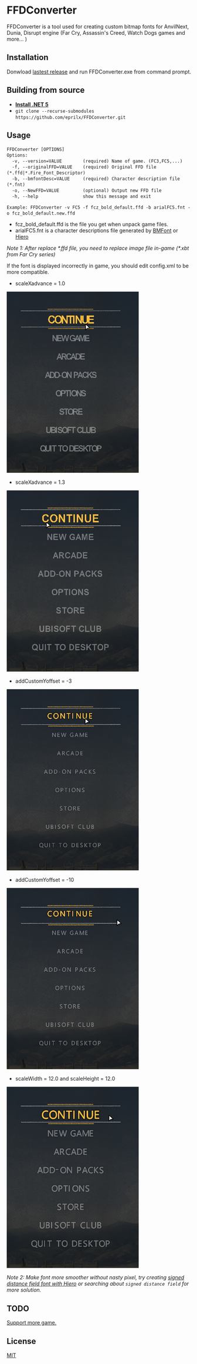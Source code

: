 # FFDConverter
FFDConverter is a tool used for creating custom bitmap fonts for AnvilNext, Dunia, Disrupt engine (Far Cry, Assassin's Creed, Watch Dogs games and more... )

## Installation

Donwload [lastest release](https://github.com/eprilx/FFDConverter/releases) and run FFDConverter.exe from command prompt.

## Building from source
- **[Install .NET 5](https://dotnet.microsoft.com/download/dotnet/5.0)**
- ``git clone --recurse-submodules https://github.com/eprilx/FFDConverter.git``

## Usage

```
FFDConverter [OPTIONS]
Options:
  -v, --version=VALUE        (required) Name of game. (FC3,FC5,...)
  -f, --originalFFD=VALUE    (required) Original FFD file (*.ffd|*.Fire_Font_Descriptor)
  -b, --bmfontDesc=VALUE     (required) Character description file (*.fnt)
  -o, --NewFFD=VALUE         (optional) Output new FFD file
  -h, --help                 show this message and exit
```

```
Example: FFDConverter -v FC5 -f fcz_bold_default.ffd -b arialFC5.fnt -o fcz_bold_default.new.ffd
```
- fcz_bold_default.ffd is the file you get when unpack game files.
- arialFC5.fnt is a character descriptions file generated by [BMFont](https://www.angelcode.com/products/bmfont/) or [Hiero](https://github.com/libgdx/libgdx/wiki/Hiero)

*Note 1: After replace \*.ffd file, you need to replace image file in-game (\*.xbt from Far Cry series)*

If the font is displayed incorrectly in game, you should edit config.xml to be more compatible.
- scaleXadvance = 1.0

![1.0](sampleImg/1.0xadvance.png)
- scaleXadvance = 1.3

![1.3](sampleImg/1.3xadvance.png)

- addCustomYoffset = -3

![0Y](sampleImg/0Yoffset.png)
- addCustomYoffset = -10

![-10Y](sampleImg/Sub10Yoffset.png)
- scaleWidth = 12.0 and scaleHeight = 12.0

![scaleWH12](sampleImg/scaleWH12.png)

*Note 2: Make font more smoother without nasty pixel, try creating [signed distance field font with Hiero](https://github.com/libgdx/libgdx/wiki/Distance-field-fonts) or searching about ``signed distance field`` for more solution.*

## TODO
[Support more game.](https://github.com/eprilx/FFDConverter/issues/2)

## License
[MIT](LICENSE)
